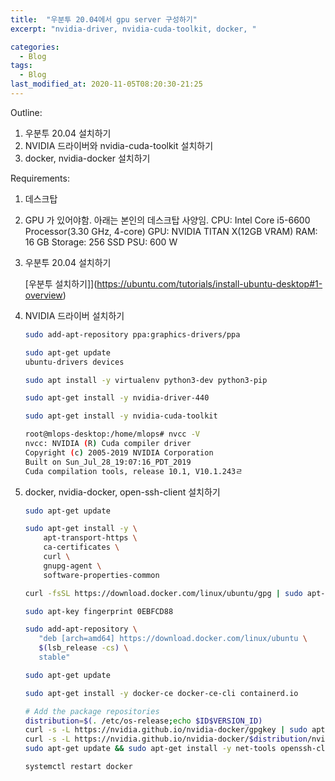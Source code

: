 ```yaml
---
title:  "우분투 20.04에서 gpu server 구성하기"
excerpt: "nvidia-driver, nvidia-cuda-toolkit, docker, "

categories:
  - Blog
tags:
  - Blog
last_modified_at: 2020-11-05T08:20:30-21:25
---
```


Outline:

1. 우분투 20.04 설치하기
2. NVIDIA 드라이버와 nvidia-cuda-toolkit 설치하기
3. docker, nvidia-docker 설치하기

Requirements:

1. 데스크탑
2. GPU 가 있어야함. 아래는 본인의 데스크탑 사양임.
  CPU: Intel Core i5-6600 Processor(3.30 GHz, 4-core)
  GPU: NVIDIA TITAN X(12GB VRAM)
  RAM: 16 GB
  Storage: 256 SSD
  PSU: 600 W

1. 우분투 20.04 설치하기

    [우분투 설치하기]](https://ubuntu.com/tutorials/install-ubuntu-desktop#1-overview)

2. NVIDIA 드라이버 설치하기

    ```bash
    sudo add-apt-repository ppa:graphics-drivers/ppa

    ```

    ```bash
    sudo apt-get update
    ubuntu-drivers devices

    ```

    ```bash
    sudo apt install -y virtualenv python3-dev python3-pip

    ```

    ```bash
    sudo apt-get install -y nvidia-driver-440

    ```

    ```bash
    sudo apt-get install -y nvidia-cuda-toolkit

    ```

    ```bash
    root@mlops-desktop:/home/mlops# nvcc -V
    nvcc: NVIDIA (R) Cuda compiler driver
    Copyright (c) 2005-2019 NVIDIA Corporation
    Built on Sun_Jul_28_19:07:16_PDT_2019
    Cuda compilation tools, release 10.1, V10.1.243ㄹ
    ```

3. docker, nvidia-docker, open-ssh-client 설치하기

    ```bash
    sudo apt-get update

    sudo apt-get install -y \
        apt-transport-https \
        ca-certificates \
        curl \
        gnupg-agent \
        software-properties-common

    curl -fsSL https://download.docker.com/linux/ubuntu/gpg | sudo apt-key add -

    sudo apt-key fingerprint 0EBFCD88

    sudo add-apt-repository \
       "deb [arch=amd64] https://download.docker.com/linux/ubuntu \
       $(lsb_release -cs) \
       stable"

    ```

    ```bash
    sudo apt-get update

    sudo apt-get install -y docker-ce docker-ce-cli containerd.io

    # Add the package repositories
    distribution=$(. /etc/os-release;echo $ID$VERSION_ID)
    curl -s -L https://nvidia.github.io/nvidia-docker/gpgkey | sudo apt-key add -
    curl -s -L https://nvidia.github.io/nvidia-docker/$distribution/nvidia-docker.list | sudo tee /etc/apt/sources.list.d/nvidia-docker.list
    sudo apt-get update && sudo apt-get install -y net-tools openssh-client nvidia-container-toolkit

    systemctl restart docker

    ```
